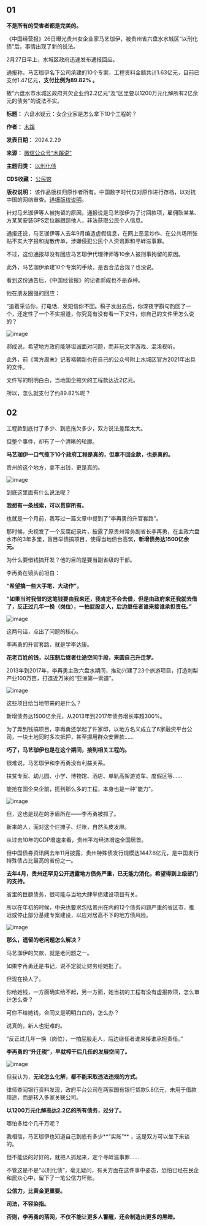 **01** 
------


**不是所有的受害者都是完美的。** 


《中国经营报》26日曝光贵州女企业家马艺珈伊，被贵州省六盘水水城区“以刑化债”后，事情出现了新的说法。


2月27日早上，水城区政府迅速发布通报回应。


通报称，马艺珈伊名下公司承建的10个专案，工程资料金额共计1.63亿元，目前已支付1.47亿元，**支付比例为89.82% 。** 


故“六盘水市水城区政府共欠企业约2.2亿元”及“区里要以1200万元化解所有2亿余元的债务”的说法不实。




**标题：** 六盘水疑云：女企业家是怎么拿下10个工程的？  

**作者：** [木蹊](https://chinadigitaltimes.net/space/木蹊说)  

**发表日期：** 2024.2.29  

**来源：** [微信公众号“木蹊说”](https://web.archive.org/web/https://mp.weixin.qq.com/s/7mlMyZws7bnqh3ix3x5sKg)  

**主题归类：** [以刑化债](https://chinadigitaltimes.net/space/以刑化债)  

**CDS收藏：** [公民馆](https://chinadigitaltimes.net/space/%E5%85%AC%E6%B0%91%E9%A6%86)  

**版权说明：** 该作品版权归原作者所有。中国数字时代仅对原作进行存档，以对抗中国的网络审查。[详细版权说明](https://chinadigitaltimes.net/chinese/copyright)。


针对马艺珈伊等人被拘留的原因，通报说是马艺珈伊为了讨回款项，雇佣耿某某、方某某安装GPS定位器跟踪他人，非法获取公民个人信息。


通报还说，马艺珈伊等人去年9月编造虚假信息，在网上恶意炒作、在公共场所张贴不实大字报和抛散传单，涉嫌侵犯公民个人资讯罪和寻衅滋事罪。


不过，这份通报却没有回应马艺珈伊代理律师等10余人被刑事拘留的原因。


此外，马艺珈伊承建10个专案的手续，是否合法合规？也没说。


看到这份通告后，《中国经营报》的记者郝成也不是孬种。


他在朋友圈强的回应：


“追着采访你，打电话、发短信你不回。稿子发出去后，你深夜字斟句酌回了一个，还定性了一个不实报道，你究竟有没有看一下文件，你自己的文件里怎么说的？


![image](https://chinadigitaltimes.net/chinese/files/2024/03/post-705526-65e25e331a178.)


郝成说，希望地方政府能够坦诚面对问题，而非玩文字游戏、混淆视听。


此外，前《南方周末》记者褚朝新也在自己的公众号附上水城区官方2021年出具的文件。


文件写的明明白白，当地国企拖欠的工程款达近2亿元。


所以，怎么就支付了约89.82%呢？


**02** 
------


工程款到底付了多少、到底拖欠多少，双方说法差距太大。


但整个事件，却有了一个清晰的轮廓。


**马艺珈伊一口气揽下10个政府工程是真的，但拿不回全款，也是真的。**  


贵州的这个地方，拿不出钱，更是真的。


![image](https://chinadigitaltimes.net/chinese/files/2024/03/post-705526-65e25e333060a.png)


到底这里面有什么说法呢？


**我想有一条线索，可以贯穿所有。** 


也就是一个月前，我写过一篇文章中提到了“李再勇的升官套路”。


那时候，央视发了一个反腐纪录片，披露了原贵州常务副省长李再勇，在主政六盘水市的3年多里，盲目举债搞项目，使得当地债台高筑，**新增债务达1500亿余元。** 


为什么要借钱搞开发？他的目的是要当副省级的干部。


李再勇在镜头前坦白：


**“希望搞一些大手笔、大动作”。** 


**“如果当时我借的这笔钱要由我来还，我肯定不会去借，但是由政府来还我就去借了，反正过几年一换（岗位），一拍屁股走人，后边继任者谁来接谁承担责任。”** 


![image](https://chinadigitaltimes.net/chinese/files/2024/03/post-705526-65e25e3339069.)


这两句话，点出了问题的核心。


李再勇的升官套路，就是学李达康。


**花老百姓的钱，以压制后继者仕途空间手段，来圆自己升迁梦。** 


2013年到2017年，李再勇主政六盘水期间，推动兴建了23个旅游项目，打造刺梨产业100万亩，打造近万米的“亚洲第一索道”。


![image](https://chinadigitaltimes.net/chinese/files/2024/03/post-705526-65e25e33420cc.)


这些项目给当地带来的是什么？


新增债务达1500亿余元，从2013年到2017年债务增长率超300%。


为了弄到钱搞项目，李再勇还学起了许家印，以地方名义成立了6家融资平台公司，一块土地同时多次抵押，甚至挪用群众安置款……


**巧了，马艺珈伊也是在这个期间，接到相关工程的。** 


很难说，马艺珈伊和李再勇没有利益关系。


扶贫专案、幼儿园、小学、博物馆、酒店、单轨高架游览车、度假区等……


能抢在国企央企前，揽到那么多的工程，本身也是一种”能力”。


![image](https://chinadigitaltimes.net/chinese/files/2024/03/post-705526-65e25e334b487.)


但，这也是现在的矛盾所在——李再勇被抓了。


新来的人，面对这个烂摊子、烂账，自然头皮发麻。


从过去10年的GDP增速来看，贵州平均经济增速全国居首。


但中国债券资讯网去年11月披露，贵州特殊债发行规模达1447.6亿元，是中国发行特殊债占比最高的省份之一。


**去年4月，贵州还罕见公开透露地方债务严重，已无能力消化，希望得到上级部门的支持。** 


省里的巨额债务，很可能与当地大肆举债建设项目有关。


所以在年初的时候，中央也要求包括贵州在内的12个债务问题严重的省区市，推迟或停止部分基建专案建设，以应对居高不下的地方债风险。


![image](https://chinadigitaltimes.net/chinese/files/2024/03/post-705526-65e25e3355ce0.)


**那么，遗留的老问题怎么解决？** 


马艺珈伊的欠款，就是老问题之一。


如果李再勇还是书记，说不定就让财务给她批了。


但现在换人了。


你给她钱，一方面确实给不起，另一方面，她当初的工程有没有虚报款项，怎么审计怎么查？


可你不给她钱，合同又是明明白白的，怎么办？


说真的，新人也挺难的。


“反正过几年一换（岗位），一拍屁股走人，后边继任者谁来接谁承担责任。”


**李再勇的“升迁税”，早就榨干后几任的发展空间了。**  


![image](https://chinadigitaltimes.net/chinese/files/2024/03/post-705526-65e25e336034c.)


但我认为，**无论怎么化解，都不能采取违法违规的方式。** 


律师查阅银行资料发现，政府平台公司在两家国有银行贷款5.8亿元，未用于借款用途，而是转入多家关联公司。


**以1200万元化解高达2.2亿的所有债务，过分了。** 


哪怕多给个几千万呢？


我相信，马艺珈伊也知道自己到底有多少**“实账”** ，这是双方可以坐下来谈的。


但不能谈的好好的，就把人抓起来，定个寻衅滋事罪……


不管这是不是“以刑化债”，毫无疑问，有关方面在这件事中姿态，恐怕已经在民企和民众心中，留下了一笔公信力坏账。


**公信力，比黄金更重要。** 


**司法，不容染指。** 


**否则，李再勇的落网，不仅不能让更多人警醒，还会制造出更多的黑暗。** 

